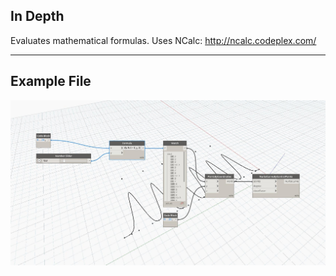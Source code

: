 ## In Depth
Evaluates mathematical formulas. Uses NCalc: http://ncalc.codeplex.com/
___
## Example File

![Formula](./CoreNodeModels.Formula_img.jpg)

